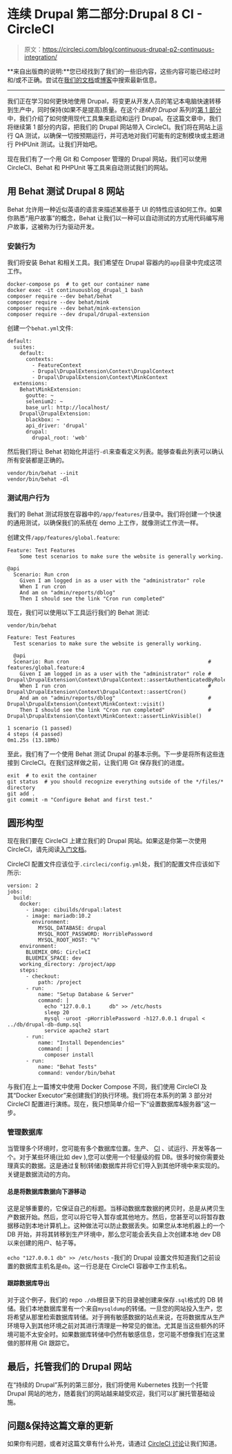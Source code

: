 # 连续 Drupal 第二部分:Drupal 8 CI - CircleCI

> 原文：<https://circleci.com/blog/continuous-drupal-p2-continuous-integration/>

**来自出版商的说明:**您已经找到了我们的一些旧内容，这些内容可能已经过时和/或不正确。尝试在[我们的文档](https://circleci.com/docs/)或[博客](https://circleci.com/blog/)中搜索最新信息。

* * *

我们正在学习如何更快地使用 Drupal，将变更从开发人员的笔记本电脑快速转移到生产中，同时保持(如果不是提高)质量。在这个*连续的 Drupal* 系列的[第 1 部分](https://circleci.com/blog/continuous-drupal-p1-maintaining-with-docker-git-composer/)中，我们介绍了如何使用现代工具集来启动和运行 Drupal。在这篇文章中，我们将继续第 1 部分的内容，把我们的 Drupal 网站带入 CircleCI。我们将在网站上运行 QA 测试，以确保一切按预期运行，并可选地对我们可能有的定制模块或主题进行 PHPUnit 测试。让我们开始吧。

现在我们有了一个用 Git 和 Composer 管理的 Drupal 网站，我们可以使用 CircleCI、Behat 和 PHPUnit 等工具来自动测试我们的网站。

## 用 Behat 测试 Drupal 8 网站

Behat 允许用一种近似英语的语言来描述某些基于 UI 的特性应该如何工作。如果你熟悉“用户故事”的概念，Behat 让我们以一种可以自动测试的方式用代码编写用户故事，这被称为行为驱动开发。

### 安装行为

我们将安装 Behat 和相关工具。我们希望在 Drupal 容器内的`app`目录中完成这项工作。

```
docker-compose ps  # to get our container name
docker exec -it continuousblog_drupal_1 bash
composer require --dev behat/behat
composer require --dev behat/mink
composer require --dev behat/mink-extension
composer require --dev drupal/drupal-extension 
```

创建一个`behat.yml`文件:

```
default:
  suites:
    default:
      contexts:
        - FeatureContext
        - Drupal\DrupalExtension\Context\DrupalContext
        - Drupal\DrupalExtension\Context\MinkContext
  extensions:
    Behat\MinkExtension:
      goutte: ~
      selenium2: ~
      base_url: http://localhost/
    Drupal\DrupalExtension:
      blackbox: ~
      api_driver: 'drupal' 
      drupal: 
        drupal_root: 'web' 
```

然后我们将让 Behat 初始化并运行`-dl`来查看定义列表。能够查看此列表可以确认所有安装都是正确的。

```
vendor/bin/behat --init
vendor/bin/behat -dl 
```

### 测试用户行为

我们的 Behat 测试将放在容器中的`/app/features/`目录中。我们将创建一个快速的通用测试，以确保我们的系统在 demo 上工作，就像测试工作流一样。

创建文件`/app/features/global.feature`:

```
Feature: Test Features
	Some test scenarios to make sure the website is generally working.

@api
  Scenario: Run cron
    Given I am logged in as a user with the "administrator" role
    When I run cron
    And am on "admin/reports/dblog"
    Then I should see the link "Cron run completed" 
```

现在，我们可以使用以下工具运行我们的 Behat 测试:

```
vendor/bin/behat

Feature: Test Features                   
  Test scenarios to make sure the website is generally working.                      

  @api                                    
  Scenario: Run cron                                             # features/global.feature:4                                                                              
    Given I am logged in as a user with the "administrator" role # Drupal\DrupalExtension\Context\DrupalContext::assertAuthenticatedByRole()                              
    When I run cron                                              # Drupal\DrupalExtension\Context\DrupalContext::assertCron()                                             
    And am on "admin/reports/dblog"                              # Drupal\DrupalExtension\Context\MinkContext::visit()                                                    
    Then I should see the link "Cron run completed"              # Drupal\DrupalExtension\Context\MinkContext::assertLinkVisible()                                        

1 scenario (1 passed)                     
4 steps (4 passed)                        
0m1.25s (13.18Mb) 
```

至此，我们有了一个使用 Behat 测试 Drupal 的基本示例。下一步是将所有这些连接到 CircleCI。在我们这样做之前，让我们用 Git 保存我们的进度。

```
exit  # to exit the container
git status  # you should recognize everything outside of the */files/* directory
git add .
git commit -m "Configure Behat and first test." 
```

## 圆形构型

现在我们要在 CircleCI 上建立我们的 Drupal 网站。如果这是你第一次使用 CircleCI，请先阅读[入门文档](https://circleci.com/docs/about-circleci/)。

CircleCI 配置文件应该位于`.circleci/config.yml`处，我们的配置文件应该如下所示:

```
version: 2
jobs:
  build:
    docker:
      - image: cibuilds/drupal:latest
      - image: mariadb:10.2
        environment:
          MYSQL_DATABASE: drupal
          MYSQL_ROOT_PASSWORD: HorriblePassword
          MYSQL_ROOT_HOST: "%"
    environment:
      BLUEMIX_ORG: CircleCI
      BLUEMIX_SPACE: dev
    working_directory: /project/app
    steps:
      - checkout:
          path: /project
      - run:
          name: "Setup Database & Server"
          command: |
            echo "127.0.0.1      db" >> /etc/hosts
            sleep 20
            mysql -uroot -pHorriblePassword -h127.0.0.1 drupal < ../db/drupal-db-dump.sql
            service apache2 start
      - run:
          name: "Install Dependencies"
          command: |
            composer install
      - run:
          name: "Behat Tests"
          command: vendor/bin/behat 
```

与我们在上一篇博文中使用 Docker Compose 不同，我们使用 CircleCI 及其“Docker Executor”来创建我们的执行环境。我们将在本系列的第 3 部分对 CircleCI 配置进行演练。现在，我只想简单介绍一下“设置数据库&服务器”这一步。

### 管理数据库

当管理多个环境时，您可能有多个数据库位置。生产、 [CI](https://circleci.com/continuous-integration/) 、试运行、开发等各一个。对于某些环境(比如 dev ),您可以使用一个轻量级的假 DB。很多时候你需要处理真实的数据。这是通过复制(转储)数据库并将它们导入到其他环境中来实现的。关键是数据流动的方向。

#### 总是将数据库数据向下游移动

这是足够重要的，它保证自己的标题。当移动数据库数据的拷贝时，总是从拷贝生产数据开始。然后，您可以将它导入暂存或其他地方。然后，您甚至可以将暂存数据移动到本地计算机上。这种做法可以防止数据丢失。如果您从本地机器上的一个 DB 开始，并将其转移到生产环境中，那么您可能会丢失自上次创建本地 dev DB 以来创建的用户、帖子等。

`echo "127.0.0.1 db" >> /etc/hosts` -我们的 Drupal 设置文件知道我们之前设置的数据库主机名是`db`。这一行总是在 CircleCI 容器中工作主机名。

#### 跟踪数据库导出

对于这个例子，我们的 repo `./db`根目录下的目录被创建来保存`.sql`格式的 DB 转储。我们本地数据库里有一个来自`mysqldump`的转储。一旦您的网站投入生产，您将希望从那里检索数据库转储。对于拥有敏感数据的站点来说，在将数据库从生产环境导入到其他环境之前对其进行清理是一种常见的做法。尤其是当这些额外的环境可能不太安全时。如果数据库转储中仍然有敏感信息，您可能不想像我们在这里做的那样用 Git 跟踪它。

## 最后，托管我们的 Drupal 网站

在“持续的 Drupal”系列的第三部分，我们将使用 Kubernetes 找到一个托管 Drupal 网站的地方，随着我们的网站越来越受欢迎，我们可以扩展托管基础设施。

## 问题&保持这篇文章的更新

如果你有问题，或者对这篇文章有什么补充，请通过 [CircleCI 讨论](https://discuss.circleci.com)让我们知道。